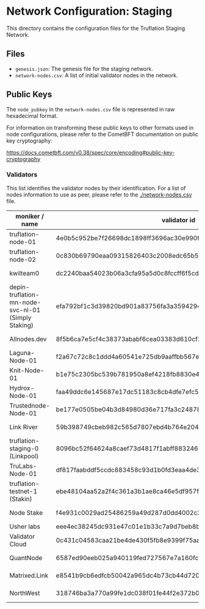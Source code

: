 # Network Configuration: Staging

This directory contains the configuration files for the Truflation Staging Network.

## Files

- `genesis.json`: The genesis file for the staging network.
- `network-nodes.csv`: A list of initial validator nodes in the network.

## Public Keys

The `node_pubkey` in the `network-nodes.csv` file is represented in raw hexadecimal format.

For information on transforming these public keys to other formats used in node configurations, please refer to the CometBFT documentation on public key cryptography:

https://docs.cometbft.com/v0.38/spec/core/encoding#public-key-cryptography


### Validators

This list identifies the validator nodes by their identification. For a list of nodes information to use as peer, please refer to the [./network-nodes.csv](./network-nodes.csv) file.

| moniker / name | validator id | responsible |
| ------------- | ------------- | ------------- |
| truflation-node-01 | 4e0b5c952be7f26698dc1898ff3696ac30e990f25891aeaf88b0285eab4663e1 | @outerlook @MicBun |
| truflation-node-02 | 0c830b69790eaa09315826403c2008edc65b5c7132be9d4b7b4da825c2a166ae | @outerlook @MicBun |
| kwilteam0 | dc2240baa54023b06a3cfa95a5d0c8fccff6f5cd6b918e91bc9f4788cc3fc2cc | @truflation/team-tsn-kwil |
| depin-truflation-mn-node-svc-nl-01 (Simply Staking) | efa792bf1c3d39820bd901a83756fa3a35942945c3d614a08017549792a842bb | @truflation/team-simply-staking |
| Allnodes.dev | 8f5b6ca7e5cf4c38373ababf6cea03383d610cf22e33283c55dce5a14dc80d0e | @truflation/team-allnodes |
| Laguna-Node-01 | f2a67c72c8c1ddd4a60541e725db9aaffbb567e328ea4e685ea67dc56fb3337b | @alextsehx |
| Knit-Node-01 | b1e75c2305bc539b781950a8ef4218fb8830e47abc07ff1a4d2d870e809e1323 | @alextsehx |
| Hydrox-Node-01 | faa49ddc6e145687e17dc51183c8cb4dfe7efc56ff17da8258135cf3a12a0945 | @alextsehx |
| Trustednode-Node-01 | be177e0505be04b3d84980d36e717fa3c24878df5a242a136c3583d10cc83687 | @alextsehx |
| Link River | 59b398749cbeb982c565d7807ebd4b764e2042bc3d48cf9bf876a4333e2c404e | @truflation/team-link-river |
| truflation-staging-0 (Linkpool) | 8096bc52f64624a8caef73d4817f1abff8832467075f5134ce28bec134567e4b | @truflation/team-link-pool |
| TruLabs-Node-01 | df817faabddf5ccdc883458c93d1b0fd3eaa4de3f6119c38ddc7b88ba0c83a04 | @alextsehx|
| truflation-testnet-1 (Stakin) | ebe48104aa52a2f4c361a3b1ae8ca46e5df957fa8c3492ffb1fd9653a7b26894 | @truflation/team-stakin |
| Node Stake | f4e931c0029ad25486259a49d287d0dd4002c3f92f4961292e0321fc88080f12 | @truflation/team-nodestake |
| Usher labs | eee4ec38245dc931e47c01e1b33c7a9d7beb8b7830be974c3a097ac0820a5923 | @outerlook |
| Validator Cloud | 0c431c04583caa21be4de430f5fb8e9399f75aac37190dbeb31e20619e406b9a | @truflation/team-validator-cloud |
| QuantNode | 6587ed90eeb025a940119fed727567e7a160fcb37996ec86f13af6097de35bcd | @truflation/team-quantnode |
| Matrixed.Link | e8541b9cb6edfcb50042a965dc4b73cb44d7207c85920dd5ffab9ea48c992aaf | @truflation/team-matrixed-link |
| NorthWest | 318746ba3a770a99fe1dc038f01fe44f2e372b0681a29f68bc972a3e935e6d92 | @truflation/team-northwest-nodes |